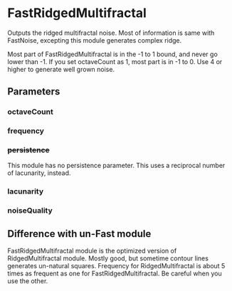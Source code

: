 # FastRidgedMultifractal
Outputs the ridged multifractal noise. Most of information is same with FastNoise, excepting this module generates complex ridge.

Most part of FastRidgedMultifractal is in the -1 to 1 bound, and never go lower than -1. If you set octaveCount as 1, most part is in -1 to 0. Use 4 or higher to generate well grown noise.

## Parameters
### octaveCount

### frequency

### ~~persistence~~
This module has no persistence parameter. This uses a reciprocal number of lacunarity, instead.

### lacunarity

### noiseQuality

## Difference with un-Fast module
FastRidgedMultifractal module is the optimized version of RidgedMultifractal module. Mostly good, but sometime contour lines generates un-natural squares. Frequency for RidgedMultifractal is about 5 times as frequent as one for FastRidgedMultifractal. Be careful when you use the other.
